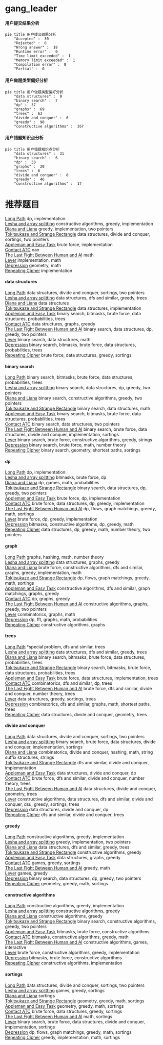 # gang_leader
<!-- tabs:start -->
#### **用户提交结果分析**

```mermaid
pie title 用户提交结果分析
    "Accepted" :  30
    "Rejected" :  0
    "Wrong answer" :  18
    "Runtime error" :  0
    "Time limit exceeded" :  1
    "Memory limit exceeded" :  1
    "Compilation error" :  0
    "Partial" :  0
```
#### **用户做题类型偏好分析**

```mermaid
pie title 用户做题类型偏好分析
    "data structures" :  9
    "binary search" :  7
    "dp" :  37
    "graphs" :  69
    "trees" :  63
    "divide and conquer" :  6
    "greedy" :  98
    "constructive algorithms" :  367
```
#### **用户错题知识点分析**

```mermaid
pie title 用户错题知识点分析
    "data structures" :  31
    "binary search" :  6
    "dp" :  33
    "graphs" :  20
    "trees" :  6
    "divide and conquer" :  8
    "greedy" :  46
    "constructive algorithms" :  17
```
<!-- tabs:end -->
# 推荐题目
[Long Path](http://codeforces.com/problemset/problem/407/B)		dp,
                        implementation		  
[Lesha and array splitting](http://codeforces.com/problemset/problem/754/A)		constructive algorithms,
                        greedy,
                        implementation		  
[Diana and Liana](http://codeforces.com/problemset/problem/1120/A)		greedy,
                        implementation,
                        two pointers		  
[Tokitsukaze and Strange Rectangle](https://codeforces.com/contest/1191/problem/F)		data structures,
                        divide and conquer,
                        sortings,
                        two pointers		  
[Appleman and Easy Task](http://codeforces.com/problemset/problem/462/A)		brute force,
                        implementation		  
[Contact ATC](http://codeforces.com/problemset/problem/924/D)		nan		  
[The Last Fight Between Human and AI](http://codeforces.com/problemset/problem/676/E)		math		  
[Lever](http://codeforces.com/problemset/problem/376/A)		implementation,
                        math		  
[Depression](http://codeforces.com/problemset/problem/80/B)		geometry,
                        math		  
[Repeating Cipher](http://codeforces.com/problemset/problem/1095/A)		implementation		  
<!-- tabs:start -->
#### **data structures**
[Long Path](https://codeforces.com/contest/1191/problem/F)		data structures,
                        divide and conquer,
                        sortings,
                        two pointers		  
[Lesha and array splitting](http://codeforces.com/problemset/problem/1399/E1)		data structures,
                        dfs and similar,
                        greedy,
                        trees		  
[Diana and Liana](http://codeforces.com/problemset/problem/515/E)		data structures		  
[Tokitsukaze and Strange Rectangle](http://codeforces.com/problemset/problem/1083/D)		data structures,
                        implementation		  
[Appleman and Easy Task](http://codeforces.com/problemset/problem/1479/D)		binary search,
                        bitmasks,
                        brute force,
                        data structures,
                        probabilities,
                        trees		  
[Contact ATC](https://codeforces.com/contest/1459/problem/F)		data structures,
                        graphs,
                        greedy		  
[The Last Fight Between Human and AI](http://codeforces.com/problemset/problem/1492/C)		binary search,
                        data structures,
                        dp,
                        greedy,
                        two pointers		  
[Lever](http://codeforces.com/problemset/problem/1490/G)		binary search,
                        data structures,
                        math		  
[Depression](http://codeforces.com/problemset/problem/1479/D)		binary search,
                        bitmasks,
                        brute force,
                        data structures,
                        probabilities,
                        trees		  
[Repeating Cipher](http://codeforces.com/problemset/problem/1497/A)		brute force,
                        data structures,
                        greedy,
                        sortings		  
#### **binary search**
[Long Path](http://codeforces.com/problemset/problem/1479/D)		binary search,
                        bitmasks,
                        brute force,
                        data structures,
                        probabilities,
                        trees		  
[Lesha and array splitting](http://codeforces.com/problemset/problem/1492/C)		binary search,
                        data structures,
                        dp,
                        greedy,
                        two pointers		  
[Diana and Liana](http://codeforces.com/problemset/problem/1463/D)		binary search,
                        constructive algorithms,
                        greedy,
                        two pointers		  
[Tokitsukaze and Strange Rectangle](http://codeforces.com/problemset/problem/1490/G)		binary search,
                        data structures,
                        math		  
[Appleman and Easy Task](http://codeforces.com/problemset/problem/1479/D)		binary search,
                        bitmasks,
                        brute force,
                        data structures,
                        probabilities,
                        trees		  
[Contact ATC](http://codeforces.com/problemset/problem/1436/E)		binary search,
                        data structures,
                        two pointers		  
[The Last Fight Between Human and AI](http://codeforces.com/problemset/problem/1461/D)		binary search,
                        brute force,
                        data structures,
                        divide and conquer,
                        implementation,
                        sortings		  
[Lever](http://codeforces.com/problemset/problem/1493/C)		binary search,
                        brute force,
                        constructive algorithms,
                        greedy,
                        strings		  
[Depression](http://codeforces.com/problemset/problem/1487/D)		binary search,
                        brute force,
                        math,
                        number theory		  
[Repeating Cipher](http://codeforces.com/problemset/problem/1486/B)		binary search,
                        geometry,
                        shortest paths,
                        sortings		  
#### **dp**
[Long Path](http://codeforces.com/problemset/problem/407/B)		dp,
                        implementation		  
[Lesha and array splitting](http://codeforces.com/problemset/problem/201/D)		bitmasks,
                        brute force,
                        dp		  
[Diana and Liana](http://codeforces.com/problemset/problem/148/D)		dp,
                        games,
                        math,
                        probabilities		  
[Tokitsukaze and Strange Rectangle](http://codeforces.com/problemset/problem/1492/C)		binary search,
                        data structures,
                        dp,
                        greedy,
                        two pointers		  
[Appleman and Easy Task](https://codeforces.com/contest/1457/problem/C)		brute force,
                        dp,
                        implementation		  
[Contact ATC](http://codeforces.com/problemset/problem/1491/C)		brute force,
                        data structures,
                        dp,
                        greedy,
                        implementation		  
[The Last Fight Between Human and AI](http://codeforces.com/problemset/problem/1437/C)		dp,
                        flows,
                        graph matchings,
                        greedy,
                        math,
                        sortings		  
[Lever](http://codeforces.com/problemset/problem/1499/B)		brute force,
                        dp,
                        greedy,
                        implementation		  
[Depression](http://codeforces.com/problemset/problem/1491/D)		bitmasks,
                        constructive algorithms,
                        dp,
                        greedy,
                        math		  
[Repeating Cipher](http://codeforces.com/problemset/problem/1497/E1)		data structures,
                        dp,
                        greedy,
                        math,
                        number theory,
                        two pointers		  
#### **graph**
[Long Path](http://codeforces.com/problemset/problem/1322/C)		graphs,
                        hashing,
                        math,
                        number theory		  
[Lesha and array splitting](https://codeforces.com/contest/1459/problem/F)		data structures,
                        graphs,
                        greedy		  
[Diana and Liana](http://codeforces.com/problemset/problem/1487/C)		brute force,
                        constructive algorithms,
                        dfs and similar,
                        graphs,
                        greedy,
                        implementation,
                        math		  
[Tokitsukaze and Strange Rectangle](http://codeforces.com/problemset/problem/1437/C)		dp,
                        flows,
                        graph matchings,
                        greedy,
                        math,
                        sortings		  
[Appleman and Easy Task](http://codeforces.com/problemset/problem/1470/D)		constructive algorithms,
                        dfs and similar,
                        graph matchings,
                        graphs,
                        greedy		  
[Contact ATC](http://codeforces.com/problemset/problem/1476/C)		dp,
                        graphs,
                        greedy		  
[The Last Fight Between Human and AI](http://codeforces.com/problemset/problem/1304/D)		constructive algorithms,
                        graphs,
                        greedy,
                        two pointers		  
[Lever](http://codeforces.com/problemset/problem/1475/C)		combinatorics,
                        graphs,
                        math		  
[Depression](http://codeforces.com/problemset/problem/553/E)		dp,
                        fft,
                        graphs,
                        math,
                        probabilities		  
[Repeating Cipher](http://codeforces.com/problemset/problem/1495/C)		constructive algorithms,
                        graphs		  
#### **trees**
[Long Path](http://codeforces.com/problemset/problem/1387/B2)		*special problem,
                        dfs and similar,
                        trees		  
[Lesha and array splitting](http://codeforces.com/problemset/problem/1399/E1)		data structures,
                        dfs and similar,
                        greedy,
                        trees		  
[Diana and Liana](http://codeforces.com/problemset/problem/1479/D)		binary search,
                        bitmasks,
                        brute force,
                        data structures,
                        probabilities,
                        trees		  
[Tokitsukaze and Strange Rectangle](http://codeforces.com/problemset/problem/1479/D)		binary search,
                        bitmasks,
                        brute force,
                        data structures,
                        probabilities,
                        trees		  
[Appleman and Easy Task](http://codeforces.com/problemset/problem/1511/C)		brute force,
                        data structures,
                        implementation,
                        trees		  
[Contact ATC](http://codeforces.com/problemset/problem/1499/F)		combinatorics,
                        dfs and similar,
                        dp,
                        trees		  
[The Last Fight Between Human and AI](http://codeforces.com/problemset/problem/1491/E)		brute force,
                        dfs and similar,
                        divide and conquer,
                        number theory,
                        trees		  
[Lever](http://codeforces.com/problemset/problem/1466/D)		data structures,
                        greedy,
                        sortings,
                        trees		  
[Depression](http://codeforces.com/problemset/problem/1495/D)		combinatorics,
                        dfs and similar,
                        graphs,
                        math,
                        shortest paths,
                        trees		  
[Repeating Cipher](http://codeforces.com/problemset/problem/1303/G)		data structures,
                        divide and conquer,
                        geometry,
                        trees		  
#### **divide and conquer**
[Long Path](https://codeforces.com/contest/1191/problem/F)		data structures,
                        divide and conquer,
                        sortings,
                        two pointers		  
[Lesha and array splitting](http://codeforces.com/problemset/problem/1461/D)		binary search,
                        brute force,
                        data structures,
                        divide and conquer,
                        implementation,
                        sortings		  
[Diana and Liana](http://codeforces.com/problemset/problem/1466/G)		combinatorics,
                        divide and conquer,
                        hashing,
                        math,
                        string suffix structures,
                        strings		  
[Tokitsukaze and Strange Rectangle](http://codeforces.com/problemset/problem/1490/D)		dfs and similar,
                        divide and conquer,
                        implementation		  
[Appleman and Easy Task](https://codeforces.com/contest/1483/problem/C)		data structures,
                        divide and conquer,
                        dp		  
[Contact ATC](http://codeforces.com/problemset/problem/1491/E)		brute force,
                        dfs and similar,
                        divide and conquer,
                        number theory,
                        trees		  
[The Last Fight Between Human and AI](http://codeforces.com/problemset/problem/1303/G)		data structures,
                        divide and conquer,
                        geometry,
                        trees		  
[Lever](http://codeforces.com/problemset/problem/1494/D)		constructive algorithms,
                        data structures,
                        dfs and similar,
                        divide and conquer,
                        dsu,
                        greedy,
                        sortings,
                        trees		  
[Depression](http://codeforces.com/problemset/problem/1482/E)		data structures,
                        divide and conquer,
                        dp		  
[Repeating Cipher](http://codeforces.com/problemset/problem/566/C)		dfs and similar,
                        divide and conquer,
                        trees		  
#### **greedy**
[Long Path](http://codeforces.com/problemset/problem/754/A)		constructive algorithms,
                        greedy,
                        implementation		  
[Lesha and array splitting](http://codeforces.com/problemset/problem/1120/A)		greedy,
                        implementation,
                        two pointers		  
[Diana and Liana](http://codeforces.com/problemset/problem/1399/E1)		data structures,
                        dfs and similar,
                        greedy,
                        trees		  
[Tokitsukaze and Strange Rectangle](https://codeforces.com/contest/516/problem/B)		constructive algorithms,
                        greedy		  
[Appleman and Easy Task](https://codeforces.com/contest/1459/problem/F)		data structures,
                        graphs,
                        greedy		  
[Contact ATC](http://codeforces.com/problemset/problem/1398/B)		games,
                        greedy,
                        sortings		  
[The Last Fight Between Human and AI](http://codeforces.com/problemset/problem/1271/B)		greedy,
                        math		  
[Lever](http://codeforces.com/problemset/problem/1425/A)		games,
                        greedy		  
[Depression](http://codeforces.com/problemset/problem/1492/C)		binary search,
                        data structures,
                        dp,
                        greedy,
                        two pointers		  
[Repeating Cipher](https://codeforces.com/contest/1496/problem/C)		geometry,
                        greedy,
                        math,
                        sortings		  
#### **constructive algorithms**
[Long Path](http://codeforces.com/problemset/problem/754/A)		constructive algorithms,
                        greedy,
                        implementation		  
[Lesha and array splitting](https://codeforces.com/contest/516/problem/B)		constructive algorithms,
                        greedy		  
[Diana and Liana](http://codeforces.com/problemset/problem/1493/A)		constructive algorithms,
                        greedy		  
[Tokitsukaze and Strange Rectangle](http://codeforces.com/problemset/problem/1463/D)		binary search,
                        constructive algorithms,
                        greedy,
                        two pointers		  
[Appleman and Easy Task](https://codeforces.com/contest/1456/problem/B)		bitmasks,
                        brute force,
                        constructive algorithms		  
[Contact ATC](http://codeforces.com/problemset/problem/1492/D)		bitmasks,
                        constructive algorithms,
                        greedy,
                        math		  
[The Last Fight Between Human and AI](https://codeforces.com/contest/1504/problem/D)		constructive algorithms,
                        games,
                        interactive		  
[Lever](https://codeforces.com/contest/1483/problem/A)		brute force,
                        constructive algorithms,
                        greedy,
                        implementation		  
[Depression](https://codeforces.com/contest/1457/problem/D)		bitmasks,
                        brute force,
                        constructive algorithms		  
[Repeating Cipher](http://codeforces.com/problemset/problem/1513/A)		constructive algorithms,
                        implementation		  
#### **sortings**
[Long Path](https://codeforces.com/contest/1191/problem/F)		data structures,
                        divide and conquer,
                        sortings,
                        two pointers		  
[Lesha and array splitting](http://codeforces.com/problemset/problem/1398/B)		games,
                        greedy,
                        sortings		  
[Diana and Liana](http://codeforces.com/problemset/problem/1174/B)		sortings		  
[Tokitsukaze and Strange Rectangle](https://codeforces.com/contest/1496/problem/C)		geometry,
                        greedy,
                        math,
                        sortings		  
[Appleman and Easy Task](http://codeforces.com/problemset/problem/1495/A)		geometry,
                        greedy,
                        math,
                        sortings		  
[Contact ATC](http://codeforces.com/problemset/problem/1497/A)		brute force,
                        data structures,
                        greedy,
                        sortings		  
[The Last Fight Between Human and AI](http://codeforces.com/problemset/problem/1427/A)		math,
                        sortings		  
[Lever](http://codeforces.com/problemset/problem/1461/D)		binary search,
                        brute force,
                        data structures,
                        divide and conquer,
                        implementation,
                        sortings		  
[Depression](http://codeforces.com/problemset/problem/1437/C)		dp,
                        flows,
                        graph matchings,
                        greedy,
                        math,
                        sortings		  
[Repeating Cipher](http://codeforces.com/problemset/problem/1473/A)		greedy,
                        implementation,
                        math,
                        sortings		  
<!-- tabs:end -->

